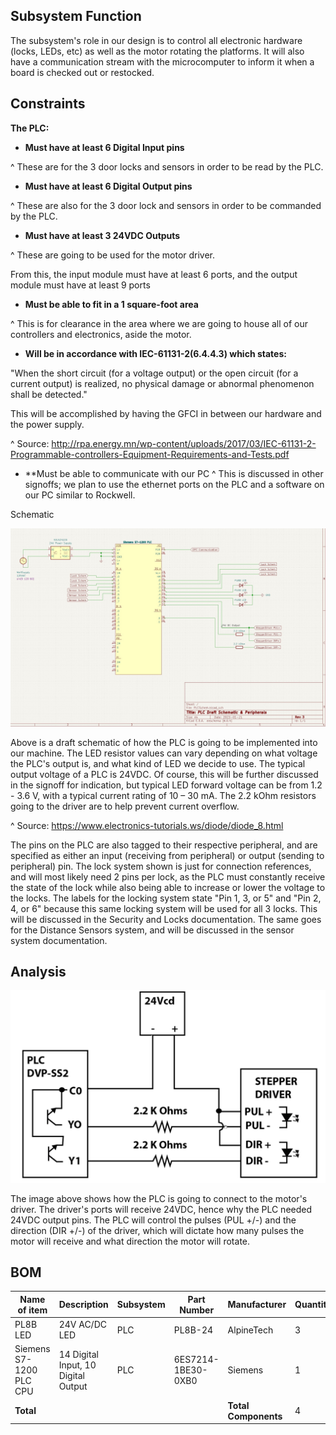 ## Subsystem Function 

The subsystem's role in our design is to control all electronic hardware (locks, LEDs, etc) as well as the motor rotating the platforms. It will also have a communication stream with the microcomputer to inform it when a board is checked out or restocked. 

## Constraints 

**The PLC:** 

* **Must have at least 6 Digital Input pins**

^ These are for the 3 door locks and sensors in order to be read by the PLC.

* **Must have at least 6 Digital Output pins**

^ These are also for the 3 door lock and sensors in order to be commanded by the PLC.

* **Must have at least 3 24VDC Outputs**

^ These are going to be used for the motor driver.

From this, the input module must have at least 6 ports, and the output module must have at least 9 ports 

* **Must be able to fit in a 1 square-foot area**

^ This is for clearance in the area where we are going to house all of our controllers and electronics, aside the motor. 

* **Will be in accordance with IEC-61131-2(6.4.4.3) which states:**

"When the short circuit (for a voltage output) or the open circuit (for a current output) is realized, no physical damage or abnormal phenomenon shall be detected." 

This will be accomplished by having the GFCI in between our hardware and the power supply. 

^ Source: http://rpa.energy.mn/wp-content/uploads/2017/03/IEC-61131-2-Programmable-controllers-Equipment-Requirements-and-Tests.pdf 

* **Must be able to communicate with our PC
^ This is discussed in other signoffs; we plan to use the ethernet ports on the PLC and a software on our PC similar to Rockwell.

Schematic 

![Schematic](https://github.com/DillonSW/Capstone_Team_5/blob/Team5-Signoff-PLC/images/PLCSchemRevisionThree.jpg) 
 
Above is a draft schematic of how the PLC is going to be implemented into our machine. The LED resistor values can vary depending on what voltage the PLC's output is, and what kind of LED we decide to use. The typical output voltage of a PLC is 24VDC. Of course, this will be further discussed in the signoff for indication, but typical LED forward voltage can be from 1.2 - 3.6 V, with a typical current rating of 10 – 30 mA. The 2.2 kOhm resistors going to the driver are to help prevent current overflow.

^ Source: https://www.electronics-tutorials.ws/diode/diode_8.html 

The pins on the PLC are also tagged to their respective peripheral, and are specified as either an input (receiving from peripheral) or output (sending to peripheral) pin. The lock system shown is just for connection references, and will most likely need 2 pins per lock, as the PLC must constantly receive the state of the lock while also being able to increase or lower the voltage to the locks. The labels for the locking system state "Pin 1, 3, or 5" and "Pin 2, 4, or 6" because this same locking system will be used for all 3 locks. This will be discussed in the Security and Locks documentation. The same goes for the Distance Sensors system, and will be discussed in the sensor system documentation.

## Analysis 

![PLCToDriver](https://github.com/DillonSW/Capstone_Team_5/blob/Team5-Signoff-PLC/images/PLCToDriver.jpg) 

The image above shows how the PLC is going to connect to the motor's driver. The driver's ports will receive 24VDC, hence why the PLC needed 24VDC output pins. The PLC will control the pulses (PUL +/-) and the direction (DIR +/-) of the driver, which will dictate how many pulses the motor will receive and what direction the motor will rotate.

## BOM 

| Name of item | Description | Subsystem | Part Number | Manufacturer | Quantity | Price | Total |
|--------------|-------------|-----------|-------------|--------------|----------|-------|-------|
| PL8B LED | 24V AC/DC LED | PLC | PL8B-24 | AlpineTech | 3 | $5.95 | $17.85 |
| Siemens S7-1200 PLC CPU | 14 Digital Input, 10 Digital Output | PLC | 6ES7214-1BE30-0XB0 | Siemens | 1 | $464.03 | $464.03 |
| **Total** |  |  |  | **Total Components** | 4 | **Total Cost** | $481.88 |

